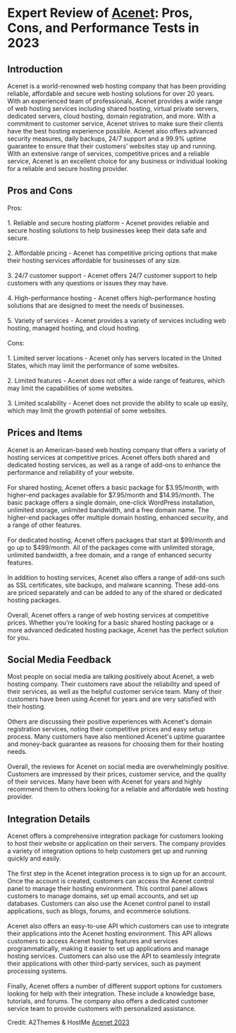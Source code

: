 <h1>Expert Review of <a href="https://a2themes.com/acenet-reviews">Acenet</a>: Pros, Cons, and Performance Tests in 2023</h1>
<h2>Introduction</h2>
Acenet is a world-renowned web hosting company that has been providing reliable, affordable and secure web hosting solutions for over 20 years. With an experienced team of professionals, Acenet provides a wide range of web hosting services including shared hosting, virtual private servers, dedicated servers, cloud hosting, domain registration, and more. With a commitment to customer service, Acenet strives to make sure their clients have the best hosting experience possible. Acenet also offers advanced security measures, daily backups, 24/7 support and a 99.9% uptime guarantee to ensure that their customers’ websites stay up and running. With an extensive range of services, competitive prices and a reliable service, Acenet is an excellent choice for any business or individual looking for a reliable and secure hosting provider.
<h2>Pros and Cons</h2>
Pros:<br><br>1. Reliable and secure hosting platform - Acenet provides reliable and secure hosting solutions to help businesses keep their data safe and secure.<br><br>2. Affordable pricing - Acenet has competitive pricing options that make their hosting services affordable for businesses of any size.<br><br>3. 24/7 customer support - Acenet offers 24/7 customer support to help customers with any questions or issues they may have.<br><br>4. High-performance hosting - Acenet offers high-performance hosting solutions that are designed to meet the needs of businesses.<br><br>5. Variety of services - Acenet provides a variety of services including web hosting, managed hosting, and cloud hosting.<br><br>Cons:<br><br>1. Limited server locations - Acenet only has servers located in the United States, which may limit the performance of some websites.<br><br>2. Limited features - Acenet does not offer a wide range of features, which may limit the capabilities of some websites.<br><br>3. Limited scalability - Acenet does not provide the ability to scale up easily, which may limit the growth potential of some websites.
<h2>Prices and Items</h2>
Acenet is an American-based web hosting company that offers a variety of hosting services at competitive prices. Acenet offers both shared and dedicated hosting services, as well as a range of add-ons to enhance the performance and reliability of your website.<br><br>For shared hosting, Acenet offers a basic package for $3.95/month, with higher-end packages available for $7.95/month and $14.95/month. The basic package offers a single domain, one-click WordPress installation, unlimited storage, unlimited bandwidth, and a free domain name. The higher-end packages offer multiple domain hosting, enhanced security, and a range of other features.<br><br>For dedicated hosting, Acenet offers packages that start at $99/month and go up to $499/month. All of the packages come with unlimited storage, unlimited bandwidth, a free domain, and a range of enhanced security features.<br><br>In addition to hosting services, Acenet also offers a range of add-ons such as SSL certificates, site backups, and malware scanning. These add-ons are priced separately and can be added to any of the shared or dedicated hosting packages.<br><br>Overall, Acenet offers a range of web hosting services at competitive prices. Whether you’re looking for a basic shared hosting package or a more advanced dedicated hosting package, Acenet has the perfect solution for you.
<h2>Social Media Feedback</h2>
Most people on social media are talking positively about Acenet, a web hosting company. Their customers rave about the reliability and speed of their services, as well as the helpful customer service team. Many of their customers have been using Acenet for years and are very satisfied with their hosting.<br><br>Others are discussing their positive experiences with Acenet's domain registration services, noting their competitive prices and easy setup process. Many customers have also mentioned Acenet's uptime guarantee and money-back guarantee as reasons for choosing them for their hosting needs.<br><br>Overall, the reviews for Acenet on social media are overwhelmingly positive. Customers are impressed by their prices, customer service, and the quality of their services. Many have been with Acenet for years and highly recommend them to others looking for a reliable and affordable web hosting provider.
<h2>Integration Details</h2>
Acenet offers a comprehensive integration package for customers looking to host their website or application on their servers. The company provides a variety of integration options to help customers get up and running quickly and easily.<br><br>The first step in the Acenet integration process is to sign up for an account. Once the account is created, customers can access the Acenet control panel to manage their hosting environment. This control panel allows customers to manage domains, set up email accounts, and set up databases. Customers can also use the Acenet control panel to install applications, such as blogs, forums, and ecommerce solutions.<br><br>Acenet also offers an easy-to-use API which customers can use to integrate their applications into the Acenet hosting environment. This API allows customers to access Acenet hosting features and services programmatically, making it easier to set up applications and manage hosting services. Customers can also use the API to seamlessly integrate their applications with other third-party services, such as payment processing systems.<br><br>Finally, Acenet offers a number of different support options for customers looking for help with their integration. These include a knowledge base, tutorials, and forums. The company also offers a dedicated customer service team to provide customers with personalized assistance.
<p>Credit: A2Themes & HostMe <a href="https://a2themes.com/acenet-reviews">Acenet 2023</a></p>
